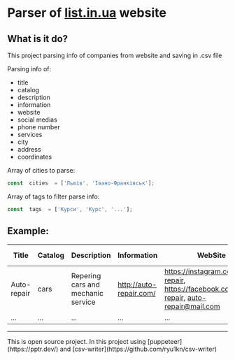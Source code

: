
# Parser of [list.in.ua](https://list.in.ua/) website

## What is it do?
  
  This project parsing info of companies from website and saving in .csv file
  
  Parsing info of:
  - title
  - catalog
  - description
  - information
  - website
  - social medias
  - phone number
  - services
  - city
  - address
  - coordinates 

Array of cities to parse:
```js
const  cities  = ['Львів', 'Івано-Франківськ'];	
```

Array of tags to filter parse info:
```js
const  tags  = ['Курси', 'Курс', '...'];
```
  
## Example:

| Title | Catalog | Description | Information | WebSite | Social Medias | Phone | Services | City | Address | Coordinates |
| --- | --- | --- | --- | --- | --- | --- | --- | --- | --- | --- |
| Auto-repair | cars | Repering cars and mechanic service | http://auto-repair.com/ | https://instagram.com/auto-repair, https://facebook.com/auto-repair, auto-repair@mail.com | +380 66 501 75-41 | cars, repeirs, auto, mechanic | Kiev | str. Voksalna, 15 | 23°58'47.1 N 49°48'14.7 E |
|...|...|...|...|...|...|...|...|...|...|...|

<hr />
This is open source project.
In this project using [puppeteer](https://pptr.dev/) and [csv-writer](https://github.com/ryu1kn/csv-writer)




  
